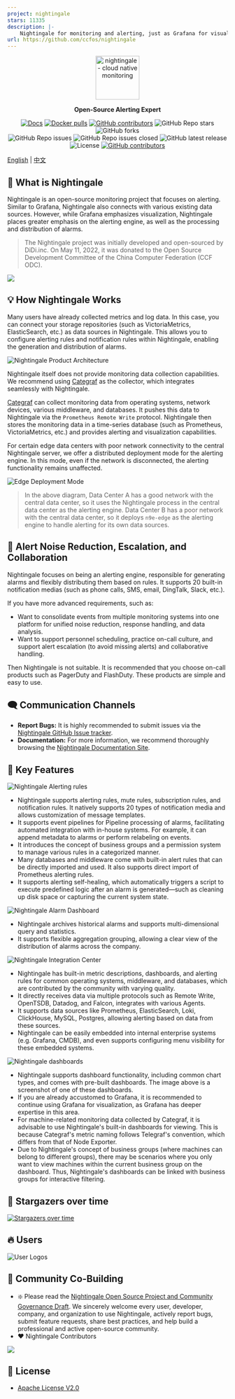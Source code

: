 ```yaml
---
project: nightingale
stars: 11335
description: |-
    Nightingale for monitoring and alerting, just as Grafana for visualization.
url: https://github.com/ccfos/nightingale
---
```


<p align="center">
  <a href="https://github.com/ccfos/nightingale">
    <img src="doc/img/Nightingale_L_V.png" alt="nightingale - cloud native monitoring" width="100" /></a>
</p>
<p align="center">
  <b>Open-Source Alerting Expert</b>
</p>

<p align="center">
<a href="https://flashcat.cloud/docs/">
  <img alt="Docs" src="https://img.shields.io/badge/docs-get%20started-brightgreen"/></a>
<a href="https://hub.docker.com/u/flashcatcloud">
  <img alt="Docker pulls" src="https://img.shields.io/docker/pulls/flashcatcloud/nightingale"/></a>
<a href="https://github.com/ccfos/nightingale/graphs/contributors">
  <img alt="GitHub contributors" src="https://img.shields.io/github/contributors-anon/ccfos/nightingale"/></a>
<img alt="GitHub Repo stars" src="https://img.shields.io/github/stars/ccfos/nightingale">
<img alt="GitHub forks" src="https://img.shields.io/github/forks/ccfos/nightingale">
<br/><img alt="GitHub Repo issues" src="https://img.shields.io/github/issues/ccfos/nightingale">
<img alt="GitHub Repo issues closed" src="https://img.shields.io/github/issues-closed/ccfos/nightingale">
<img alt="GitHub latest release" src="https://img.shields.io/github/v/release/ccfos/nightingale"/>
<img alt="License" src="https://img.shields.io/badge/license-Apache--2.0-blue"/>
<a href="https://n9e-talk.slack.com/">
  <img alt="GitHub contributors" src="https://img.shields.io/badge/join%20slack-%23n9e-brightgreen.svg"/></a>
</p>



[English](./README.md) | [中文](./README_zh.md)

## 🎯 What is Nightingale

Nightingale is an open-source monitoring project that focuses on alerting. Similar to Grafana, Nightingale also connects with various existing data sources. However, while Grafana emphasizes visualization, Nightingale places greater emphasis on the alerting engine, as well as the processing and distribution of alarms.

> The Nightingale project was initially developed and open-sourced by DiDi.inc. On May 11, 2022, it was donated to the Open Source Development Committee of the China Computer Federation (CCF ODC).

![](https://n9e.github.io/img/global/arch-bg.png)

## 💡 How Nightingale Works

Many users have already collected metrics and log data. In this case, you can connect your storage repositories (such as VictoriaMetrics, ElasticSearch, etc.) as data sources in Nightingale. This allows you to configure alerting rules and notification rules within Nightingale, enabling the generation and distribution of alarms.

![Nightingale Product Architecture](doc/img/readme/20240221152601.png)

Nightingale itself does not provide monitoring data collection capabilities. We recommend using [Categraf](https://github.com/flashcatcloud/categraf) as the collector, which integrates seamlessly with Nightingale.

[Categraf](https://github.com/flashcatcloud/categraf) can collect monitoring data from operating systems, network devices, various middleware, and databases. It pushes this data to Nightingale via the `Prometheus Remote Write` protocol. Nightingale then stores the monitoring data in a time-series database (such as Prometheus, VictoriaMetrics, etc.) and provides alerting and visualization capabilities.

For certain edge data centers with poor network connectivity to the central Nightingale server, we offer a distributed deployment mode for the alerting engine. In this mode, even if the network is disconnected, the alerting functionality remains unaffected.

![Edge Deployment Mode](doc/img/readme/20240222102119.png)

> In the above diagram, Data Center A has a good network with the central data center, so it uses the Nightingale process in the central data center as the alerting engine. Data Center B has a poor network with the central data center, so it deploys `n9e-edge` as the alerting engine to handle alerting for its own data sources.

## 🔕 Alert Noise Reduction, Escalation, and Collaboration

Nightingale focuses on being an alerting engine, responsible for generating alarms and flexibly distributing them based on rules. It supports 20 built-in notification medias (such as phone calls, SMS, email, DingTalk, Slack, etc.).

If you have more advanced requirements, such as:
- Want to consolidate events from multiple monitoring systems into one platform for unified noise reduction, response handling, and data analysis.
- Want to support personnel scheduling, practice on-call culture, and support alert escalation (to avoid missing alerts) and collaborative handling.

Then Nightingale is not suitable. It is recommended that you choose on-call products such as PagerDuty and FlashDuty. These products are simple and easy to use.

## 🗨️ Communication Channels

- **Report Bugs:** It is highly recommended to submit issues via the [Nightingale GitHub Issue tracker](https://github.com/ccfos/nightingale/issues/new?assignees=&labels=kind%2Fbug&projects=&template=bug_report.yml).
- **Documentation:** For more information, we recommend thoroughly browsing the [Nightingale Documentation Site](https://n9e.github.io/).

## 🔑 Key Features

![Nightingale Alerting rules](doc/img/readme/2025-05-23_18-43-37.png)

- Nightingale supports alerting rules, mute rules, subscription rules, and notification rules. It natively supports 20 types of notification media and allows customization of message templates.  
- It supports event pipelines for Pipeline processing of alarms, facilitating automated integration with in-house systems. For example, it can append metadata to alarms or perform relabeling on events. 
- It introduces the concept of business groups and a permission system to manage various rules in a categorized manner.  
- Many databases and middleware come with built-in alert rules that can be directly imported and used. It also supports direct import of Prometheus alerting rules.  
- It supports alerting self-healing, which automatically triggers a script to execute predefined logic after an alarm is generated—such as cleaning up disk space or capturing the current system state.

![Nightingale Alarm Dashboard](doc/img/readme/2025-05-30_08-49-28.png)

- Nightingale archives historical alarms and supports multi-dimensional query and statistics.  
- It supports flexible aggregation grouping, allowing a clear view of the distribution of alarms across the company.

![Nightingale Integration Center](doc/img/readme/2025-05-23_18-46-06.png)

- Nightingale has built-in metric descriptions, dashboards, and alerting rules for common operating systems, middleware, and databases, which are contributed by the community with varying quality.  
- It directly receives data via multiple protocols such as Remote Write, OpenTSDB, Datadog, and Falcon, integrates with various Agents.  
- It supports data sources like Prometheus, ElasticSearch, Loki, ClickHouse, MySQL, Postgres, allowing alerting based on data from these sources.  
- Nightingale can be easily embedded into internal enterprise systems (e.g. Grafana, CMDB), and even supports configuring menu visibility for these embedded systems.

![Nightingale dashboards](doc/img/readme/2025-05-23_18-49-02.png)

- Nightingale supports dashboard functionality, including common chart types, and comes with pre-built dashboards. The image above is a screenshot of one of these dashboards.  
- If you are already accustomed to Grafana, it is recommended to continue using Grafana for visualization, as Grafana has deeper expertise in this area.  
- For machine-related monitoring data collected by Categraf, it is advisable to use Nightingale's built-in dashboards for viewing. This is because Categraf's metric naming follows Telegraf's convention, which differs from that of Node Exporter.  
- Due to Nightingale's concept of business groups (where machines can belong to different groups), there may be scenarios where you only want to view machines within the current business group on the dashboard. Thus, Nightingale's dashboards can be linked with business groups for interactive filtering.

## 🌟 Stargazers over time

[![Stargazers over time](https://api.star-history.com/svg?repos=ccfos/nightingale&type=Date)](https://star-history.com/#ccfos/nightingale&Date)

## 🔥 Users

![User Logos](doc/img/readme/logos.png)

## 🤝 Community Co-Building

- ❇️ Please read the [Nightingale Open Source Project and Community Governance Draft](./doc/community-governance.md). We sincerely welcome every user, developer, company, and organization to use Nightingale, actively report bugs, submit feature requests, share best practices, and help build a professional and active open-source community.
- ❤️ Nightingale Contributors
<a href="https://github.com/ccfos/nightingale/graphs/contributors">
  <img src="https://contrib.rocks/image?repo=ccfos/nightingale" />
</a>

## 📜 License
- [Apache License V2.0](https://github.com/didi/nightingale/blob/main/LICENSE)

